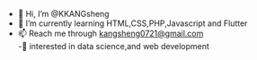 - 👋 Hi, I’m @KKANGsheng
- 🌱 I’m currently learning HTML,CSS,PHP,Javascript and Flutter
- 📫 Reach me through kangsheng0721@gmail.com <br>
-:muscle: interested in data science,and web development

<!---
KKANGsheng/KKANGsheng is a ✨ special ✨ repository because its `README.md` (this file) appears on your GitHub profile.
You can click the Preview link to take a look at your changes.
--->
